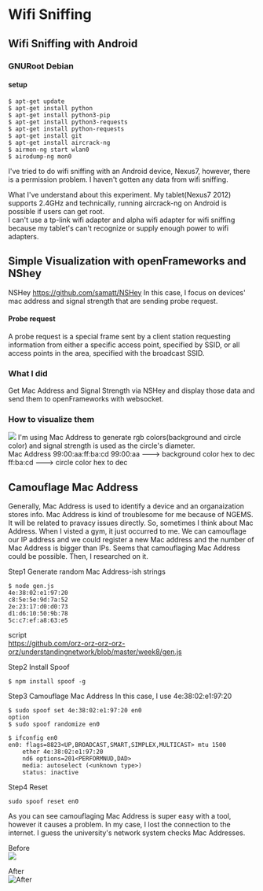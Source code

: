 # Wifi Sniffing

## Wifi Sniffing with Android
### GNURoot Debian
#### setup
```shell
$ apt-get update
$ apt-get install python
$ apt-get install python3-pip
$ apt-get install python3-requests
$ apt-get install python-requests
$ apt-get install git
$ apt-get install aircrack-ng
$ airmon-ng start wlan0
$ airodump-ng mon0
```

I've tried to do wifi sniffing with an Android device, Nexus7, however, there is a permission problem.
I haven't gotten any data from wifi sniffing.

What I've understand about this experiment.
My tablet(Nexus7 2012) supports 2.4GHz and technically, running aircrack-ng on Android is possible if users can get root.  
I can't use a tp-link wifi adapter and alpha wifi adapter for wifi sniffing because my tablet's can't recognize or supply enough power to wifi adapters.


## Simple Visualization with openFrameworks and NShey

NSHey https://github.com/samatt/NSHey
In this case, I focus on devices' mac address and signal strength that are sending probe request.  

#### Probe request
A probe request is a special frame sent by a client station requesting information from either a specific access point, specified by SSID, or all access points in the area, specified with the broadcast SSID.

### What I did
Get Mac Address and Signal Strength via NSHey and display those data and send them to openFrameworks with websocket.

### How to visualize them
![](https://github.com/orz-orz-orz-orz-orz/understandingnetwork/blob/master/nshey.png)
I'm using Mac Address to generate rgb colors(background and circle color) and signal strength is used as the circle's diameter.  
Mac Address
99:00:aa:ff:ba:cd
99:00:aa ---> background color   hex to dec  
ff:ba:cd ---> circle color       hex to dec  


## Camouflage Mac Address
Generally, Mac Address is used to identify a device and an organaization stores info.
Mac Address is kind of troublesome for me because of NGEMS. It will be related to pravacy issues directly.
So, sometimes I think about Mac Address. When I visted a gym, it just occurred to me. We can camouflage our IP address and we could register a new Mac address and the number of Mac Address is bigger than IPs. Seems that camouflaging Mac Address could be possible. Then, I researched on it.

Step1 Generate random Mac Address-ish strings

```shell
$ node gen.js
4e:38:02:e1:97:20
c8:5e:5e:9d:7a:52
2e:23:17:d0:d0:73
d1:d6:10:50:9b:78
5c:c7:ef:a8:63:e5
```
script  
https://github.com/orz-orz-orz-orz-orz/understandingnetwork/blob/master/week8/gen.js

Step2 Install Spoof  

```shell
$ npm install spoof -g
```

Step3 Camouflage Mac Address
In this case, I use 4e:38:02:e1:97:20

```shell
$ sudo spoof set 4e:38:02:e1:97:20 en0
option
$ sudo spoof randomize en0

$ ifconfig en0
en0: flags=8823<UP,BROADCAST,SMART,SIMPLEX,MULTICAST> mtu 1500
	ether 4e:38:02:e1:97:20
	nd6 options=201<PERFORMNUD,DAD>
	media: autoselect (<unknown type>)
	status: inactive
```

Step4 Reset
```shell
sudo spoof reset en0
```

As you can see camouflaging Mac Address is super easy with a tool, however it causes a problem. In my case, I lost the connection to the internet. I guess the university's network system checks Mac Addresses.

Before  
![](https://github.com/orz-orz-orz-orz-orz/understandingnetwork/blob/master/week8/mac_address/before.png)
  
After  
![After](https://github.com/orz-orz-orz-orz-orz/understandingnetwork/blob/master/week8/mac_address/after.png)

